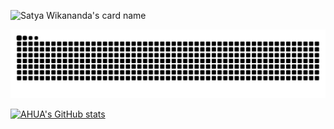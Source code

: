 ![Satya Wikananda's card name](https://cardivo.vercel.app/api?name=[suilk]&description=[%e8%bf%99%e6%98%af%e4%b8%80%e6%9d%a1%e6%8f%8f%e8%bf%b0]&image=https://avatars.githubusercontent.com/u/88605050?v=4&backgroundColor=%23ecf0f1&pattern=rain&colorPattern=%23eaeaea&opacity=0.7&disableAnimation=true)

<picture>
  <source media="(prefers-color-scheme: dark)" srcset="https://raw.githubusercontent.com/popqq/popqq/output/github-contribution-grid-snake-dark.svg">
  <source media="(prefers-color-scheme: light)" srcset="https://raw.githubusercontent.com/popqq/popqq/output/github-contribution-grid-snake.svg">
  <img alt="github contribution grid snake animation" src="https://raw.githubusercontent.com/popqq/popqq/output/github-contribution-grid-snake.svg">
</picture>

[![AHUA's GitHub stats](https://github-readme-stats.vercel.app/api?username=popqq&theme=catppuccin_latte "![AHUA's GitHub stats")](https://github.com/AHUA-Official/github-readme-stats)


